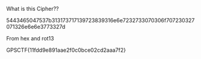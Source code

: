 What is this Cipher??

5443465047537b313173717139723839316e6e7232733070306f707230327071326e6e6e3773327d

From hex and rot13

GPSCTF{11fdd9e891aae2f0c0bce02cd2aaa7f2}